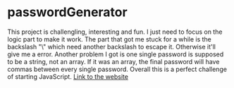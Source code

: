 # passwordGenerator
This project is challengling, interesting and fun. I just need to focus on the logic part to make it work. The part that got me stuck for a while is the backslash "\\" which need another backslash to escape it. Otherwise it'll give me a error. Another problem I got is one single password is supposed to be a string, not an array. If it was an array, the final password will have commas between every single password. Overall this is a perfect challenge of starting JavaScript. [Link to the website](https://lorddominic.github.io/passwordGenerator/)